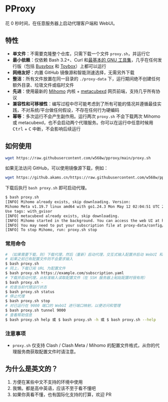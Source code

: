 # PProxy

花 0 秒时间，在任意服务器上启动代理客户端和 WebUI。

## 特性

- **单文件**：不需要克隆整个仓库，只需下载一个文件 `proxy.sh`，并运行它
- **最小依赖**：仅依赖 Bash 3.2+、Curl 和[最基本的 GNU 工具集](https://github.com/w568w/pproxy/blob/main/proxy.sh#L12)，几乎在任何发行版（包括 [Busybox](https://busybox.net/downloads/BusyBox.html) 和 [Toybox](https://landley.net/toybox/help.html)）上都可以运行
- **网络友好**：内置 GitHub 镜像源和智能测速选择，无需另外下载
- **整洁**：所有文件放置在同一目录的 `./proxy-data` 下，运行期间绝不创建任何额外目录、垃圾文件或临时文件
- **先进**：使用最新的 [Mihomo](https://github.com/MetaCubeX/mihomo) 内核 + [metacubexd](https://github.com/metacubex/metacubexd) 网页前端，支持几乎所有协议
- **兼容性和可移植性**：编写过程中尽可能考虑到了所有可能的情况并遵循最佳实践，不对系统/平台做任何假设，不存在任何行为硬编码
- **幂等**：多次运行不会产生副作用。运行两次 `proxy.sh` 不会下载两次 Mihomo 或 metacubexd，也不会启动两个代理服务。你可以在运行中任意时候用 <kbd>Ctrl</kbd> + <kbd>C</kbd> 中断，不会影响后续运行

## 如何使用

```bash
wget https://raw.githubusercontent.com/w568w/pproxy/main/proxy.sh
```

如果无法访问 GitHub，可以使用镜像源下载，例如：

```bash
wget https://github.akams.cn/https://raw.githubusercontent.com/w568w/pproxy/main/proxy.sh
```

下载后执行 `bash proxy.sh` 即可启动代理。

```bash
$ bash proxy.sh
[INFO] Mihomo already exists, skip downloading. Version: 
Mihomo Meta v1.19.7 linux amd64 with go1.24.3 Mon May 12 02:04:51 UTC 2025
Use tags: with_gvisor
[INFO] metacubexd already exists, skip downloading.
[INFO] Mihomo started in the background. You can access the web UI at http://<server-ip>:9091/ui
[INFO] You may need to put your subscription file at proxy-data/config/config.yaml and restart Mihomo.
[INFO] To stop Mihomo, run: proxy.sh stop
```

### 常用命令

```bash
# （如果需要下载，则）下载代理，然后（重新）启动代理，交互式输入配置并启动 WebUI 和隧道服务
# 如果之前已有配置文件则不会要求输入
$ bash proxy.sh
# 同上，下载订阅 URL 为配置文件
$ bash proxy.sh https://example.com/subscription.yaml
# 下载并启动代理，从标准输入读取配置文件（在 SSH 服务器上粘贴配置时很有用）
$ bash proxy.sh -
# 检查当前代理运行状态
$ bash proxy.sh status
# 停止代理
$ bash proxy.sh stop
# 对已运行在 9000 端口的 WebUI 进行端口映射，以便访问和管理
$ bash proxy.sh tunnel 9000
# 查看帮助信息
$ bash proxy.sh help 或 $ bash proxy.sh -h 或 $ bash proxy.sh --help
```

### 注意事项

- `proxy.sh` 仅支持 Clash / Clash Meta / Mihomo 的配置文件格式，从你的代理服务商获取配置文件时请注意。

## 为什么是英文的？

1. 方便在某些中文不支持的环境中使用
2. 我懒。都是高中英语，应该不至于看不懂吧
3. 如果你真看不懂，也有国际化支持的打算，欢迎 PR
